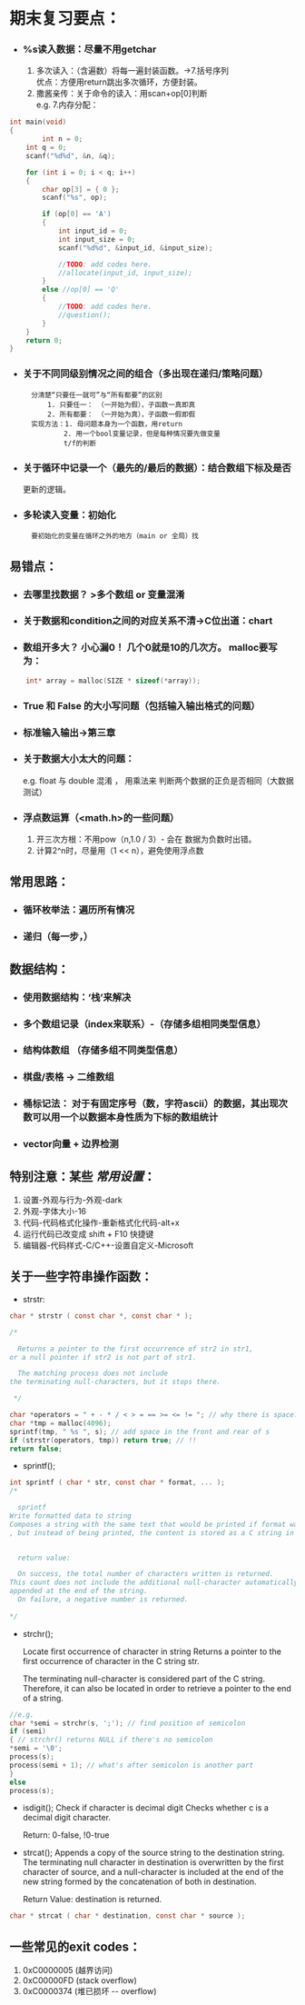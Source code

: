 # 期末复习要点：

* ### %s读入数据：尽量不用getchar
    1. 多次读入：（含遍数）将每一遍封装函数。->7.括号序列  
       优点：方便用return跳出多次循环，方便封装。
    2. 撒酱亲传：关于命令的读入：用scan+op[0]判断  
       e.g. 7.内存分配：

````c
int main(void)
{
    	int n = 0;
	int q = 0;
	scanf("%d%d", &n, &q);

	for (int i = 0; i < q; i++)
	{
		char op[3] = { 0 };
		scanf("%s", op);

		if (op[0] == 'A')
		{
			int input_id = 0;
			int input_size = 0;
			scanf("%d%d", &input_id, &input_size);

			//TODO: add codes here.
			//allocate(input_id, input_size);
		}
		else //op[0] == 'Q'
		{
			//TODO: add codes here.
			//question();
		}
	}
	return 0;	
}
````

* ### 关于不同同级别情况之间的组合（多出现在递归/策略问题）
        分清楚“只要任一就可”与“所有都要”的区别  
            1. 只要任一： （一开始为假），子函数一真即真
            2. 所有都要： （一开始为真），子函数一假即假
        实现方法：1. 母问题本身为一个函数，用return
                2. 用一个bool变量记录，但是每种情况要先做变量
                t/f的判断
* ### 关于循环中记录一个（最先的/最后的数据）：结合数组下标及是否
  更新的逻辑。
* ### 多轮读入变量：初始化
        要初始化的变量在循环之外的地方（main or 全局）找

## 易错点：

* ### 去哪里找数据？ >多个数组 or 变量混淆
* ### 关于数据和condition之间的对应关系不清->C位出道：chart
* ### 数组开多大？ 小心漏0！ 几个0就是10的几次方。 malloc要写为：

````c
    int* array = malloc(SIZE * sizeof(*array));
````

* ### True 和 False 的大小写问题（包括输入输出格式的问题）
* ### 标准输入输出->第三章
* ### 关于数据大小太大的问题：
  e.g. float 与 double 混淆 ， 用乘法来
  判断两个数据的正负是否相同（大数据测试）
* ### 浮点数运算（<math.h>的一些问题）
    1. 开三次方根：不用pow（n,1.0 / 3）- 会在
       数据为负数时出错。
    2. 计算2^n时，尽量用（1 << n），避免使用浮点数

## 常用思路：

* ### 循环枚举法：遍历所有情况
* ### 递归（每一步，）

## 数据结构：

* ### 使用数据结构：‘栈’来解决
* ### 多个数组记录（index来联系）-（存储多组相同类型信息）
* ### 结构体数组 （存储多组不同类型信息）
* ### 棋盘/表格 -> 二维数组
* ### 桶标记法： 对于有固定序号（数，字符ascii）的数据，其出现次数可以用一个以数据本身性质为下标的数组统计
* ### vector向量 + 边界检测

## 特别注意：某些 ***常用设置***：

1. 设置-外观与行为-外观-dark
2. 外观-字体大小-16
3. 代码-代码格式化操作-重新格式化代码-alt+x
4. 运行代码已改变成 shift + F10 快捷键
5. 编辑器-代码样式-C/C++-设置自定义-Microsoft

## 关于一些字符串操作函数：

* strstr:

````c
char * strstr ( const char *, const char * );

/*

  Returns a pointer to the first occurrence of str2 in str1,
or a null pointer if str2 is not part of str1.

  The matching process does not include 
the terminating null-characters, but it stops there.

 */

char *operators = " + - * / < > = == >= <= != "; // why there is space?
char *tmp = malloc(4096);
sprintf(tmp, " %s ", s); // add space in the front and rear of s
if (strstr(operators, tmp)) return true; // !!
return false;
````

* sprintf();

````c
int sprintf ( char * str, const char * format, ... );
/*

  sprintf
Write formatted data to string
Composes a string with the same text that would be printed if format was used on printf
, but instead of being printed, the content is stored as a C string in the buffer pointed by str.

 
  return value:

  On success, the total number of characters written is returned. 
This count does not include the additional null-character automatically 
appended at the end of the string.
  On failure, a negative number is returned.
 
*/
````

* strchr();

  Locate first occurrence of character in string
  Returns a pointer to the first occurrence of character in the C string str.

  The terminating null-character is considered part of the C string. Therefore, it can also be located in order to
  retrieve a pointer to the end of a string.

````c
//e.g.
char *semi = strchr(s, ';'); // find position of semicolon
if (semi)
{ // strchr() returns NULL if there's no semicolon
*semi = '\0';
process(s);
process(semi + 1); // what's after semicolon is another part
}
else
process(s);
````

* isdigit();
  Check if character is decimal digit
  Checks whether c is a decimal digit character.

  Return: 0-false, !0-true

* strcat();
  Appends a copy of the source string to the destination string. The terminating null character in destination is
  overwritten
  by the first character of source, and a null-character is included at the end of the new string formed by the
  concatenation of both in destination.

  Return Value:
  destination is returned.

````c
char * strcat ( char * destination, const char * source );

````

## 一些常见的exit codes：

1. 0xC0000005 (越界访问)
2. 0xC00000FD (stack overflow)
3. 0xC0000374 (堆已损坏 -- overflow)
